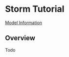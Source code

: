 # Storm Tutorial

<a href="/model-info/#storm-model" class="btn btn--primary">Model Information</a>

## Overview
Todo